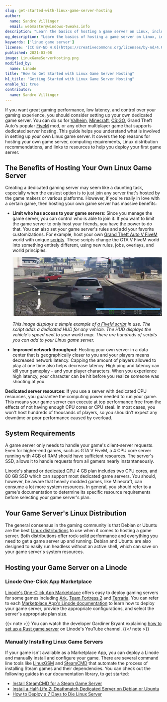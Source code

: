 ```yaml
---
slug: get-started-with-linux-game-server-hosting
author:
  name: Sandro Villinger
  email: webmaster@windows-tweaks.info
description: "Learn the basics of hosting a game server on Linux, including its benefits and drawbacks, along with hosting resources for titles like Valheim and CS:GO."
og_description: "Learn the basics of hosting a game server on Linux, including its benefits and drawbacks, along with hosting resources for titles like Valheim and CS:GO."
keywords: ['linux game server']
license: '[CC BY-ND 4.0](https://creativecommons.org/licenses/by-nd/4.0)'
published: 2021-03-08
image: LinuxGameServerHosting.png
modified_by:
  name: Linode
title: "How to Get Started with Linux Game Server Hosting"
h1_title: "Getting Started with Linux Game Server Hosting"
enable_h1: true
contributor:
  name: Sandro Villinger
---
```


If you want great gaming performance, low latency, and control over your gaming experience, you should consider setting up your own dedicated game server. You can do so for [Valheim](https://www.linode.com/marketplace/apps/linode/valheim-game-server/), [Minecraft](/docs/guides/deploying-minecraft-with-marketplace-apps/), [CS:GO](https://www.linode.com/marketplace/apps/linode/csgo-game-server/), Grand Theft Auto's popular [FiveM](https://fivem.net/) mod, or any other multiplayer game that supports dedicated server hosting. This guide helps you understand what is involved in setting up your own Linux game server. It covers the top reasons for hosting your own game server, computing requirements, Linux distribution recommendations, and links to resources to help you deploy your first game server.

## The Benefits of Hosting Your Own Linux Game Server

Creating a dedicated gaming server may seem like a daunting task, especially when the easiest option is to just join any server that's hosted by the game makers or various platforms. However, if you're really in love with a certain game, then hosting your own game server has massive benefits:

- **Limit who has access to your game servers**: Since you manage the game server, you can control who is able to join it. If you want to limit the game server to only host your friends, you have the power to do that. You can also set your game server's rules and add your favorite customizations. For example, host your own [Grand Theft Auto V FiveM](https://fivem.net/) world with unique [scripts](https://github.com/FiveM-Scripts). These scripts change the GTA V FiveM world into something entirely different, using new rules, jobs, overlays, and world principles.

     ![A small example of a FiveM script](Linux_game_server1.png)

    _This image displays a simple example of [a FiveM script](https://forum.cfx.re/latest) in use. The script adds a dedicated HUD for any vehicle. The HUD displays the vehicle's speed next to your world map. There are hundreds of scripts you can add to your Linux game server._

- **Improved network throughput**: Hosting your own server in a data center that is geographically closer to you and your players means decreased network latency. Capping the amount of players allowed to play at one time also helps decrease latency. High ping and latency can kill your gameplay – and your player characters. When you experience high latency, your character can be hit before you realize someone was shooting at you.

**Dedicated server resources**: If you use a server with dedicated CPU resources, you guarantee the computing power needed to run your game. This means your game server can execute at top performance free from the effects of not having enough CPU cores or CPU steal. In most cases, you won't host hundreds of thousands of players, so you shouldn't expect any downtime or poor performance caused by overload.

## System Requirements

A game server only needs to handle your game's client-server requests. Even for higher-end games, such as GTA V FiveM, a 4 CPU core server running with 4GB of RAM should have sufficient resources. The server's SSD, allows it to handle requests from all gamers nearly instantaneously.

Linode's [shared](https://www.linode.com/products/shared/) or [dedicated CPU](https://www.linode.com/products/dedicated-cpu/) 4 GB plan includes two CPU cores, and 80 GB SSD which can support most dedicated game servers. You should, however, be aware that heavily modded games, like Minecraft, can consume a lot more system resources. In general, you should refer to a game's documentation to determine its specific resource requirements before selecting your game server's plan.

## Your Game Server's Linux Distribution

The general consensus in the gaming community is that Debian or Ubuntu are the best [Linux distributions](/docs/guides/choosing-a-distribution/) to use when it comes to hosting a game server. Both distributions offer rock-solid performance and everything you need to get a game server up and running. Debian and Ubuntu are also designed to easily run headless without an active shell, which can save on your game server's system resources.

## Hosting your Game Server on a Linode

### Linode One-Click App Marketplace

[Linode's One-Click App Marketplace](https://www.linode.com/marketplace/apps/) offers easy to deploy gaming servers for some games including [Ark](https://www.linode.com/marketplace/apps/linode/ark-game-server/), [Team Fortress 2](https://www.linode.com/marketplace/apps/linode/tf2-game-server/) and [Terraria](https://www.linode.com/marketplace/apps/linode/terraria-game-server/). You can refer to each [Marketplace App's Linode documentation](/docs/products/tools/marketplace/guides/) to learn how to deploy your game server, provide the appropriate configurations, and select the server's appropriate plan size.

{{< note >}}
You can watch the developer Gardiner Bryant explaining [how to set up a Rust game server](https://www.youtube.com/watch?v=RPbIRbj0GyA) on Linode's YouTube channel.
{{</ note >}}

### Manually Installing Linux Game Servers

If your game isn't available as a Marketplace App, you can deploy a Linode and manually install and configure your game. There are several command line tools like [LinuxGSM](https://linuxgsm.com/lgsm/sdtdserver/) and [SteamCMD](https://developer.valvesoftware.com/wiki/SteamCMD) that automate the process of installing Steam games and their dependencies. You can check out the following guides in our documentation library, to get started:

- [Install SteamCMD for a Steam Game Server](/docs/guides/install-steamcmd-for-a-steam-game-server/)
- [Install a Half-Life 2: Deathmatch Dedicated Server on Debian or Ubuntu](/docs/guides/install-a-half-life-2-deathmatch-dedicated-server-on-debian-or-ubuntu/)
- [How to Deploy a 7 Days to Die Linux Server](/docs/guides/deploy-7-days-to-die-linux-game-server/)